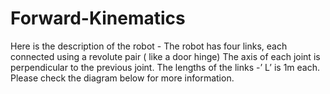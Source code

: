# Forward-Kinematics

Here is the description of the robot - 
The robot has four links, each connected using a revolute pair ( like a door hinge)
The axis of each joint is perpendicular to the previous joint. 
The lengths of the links -’ L’ is 1m each.
Please check the diagram below for more information.



